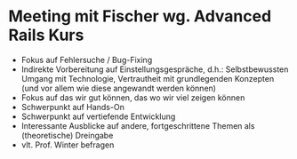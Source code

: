 # Meeting mit Fischer wg. Advanced Rails Kurs

* Fokus auf Fehlersuche / Bug-Fixing
* Indirekte Vorbereitung auf Einstellungsgespräche, d.h.: Selbstbewussten Umgang mit Technologie, Vertrautheit mit grundlegenden Konzepten (und vor allem wie diese angewandt werden können)
* Fokus auf das wir gut können, das wo wir viel zeigen können
* Schwerpunkt auf Hands-On
* Schwerpunkt auf vertiefende Entwicklung
* Interessante Ausblicke auf andere, fortgeschrittene Themen als (theoretische) Dreingabe
* vlt. Prof. Winter befragen
